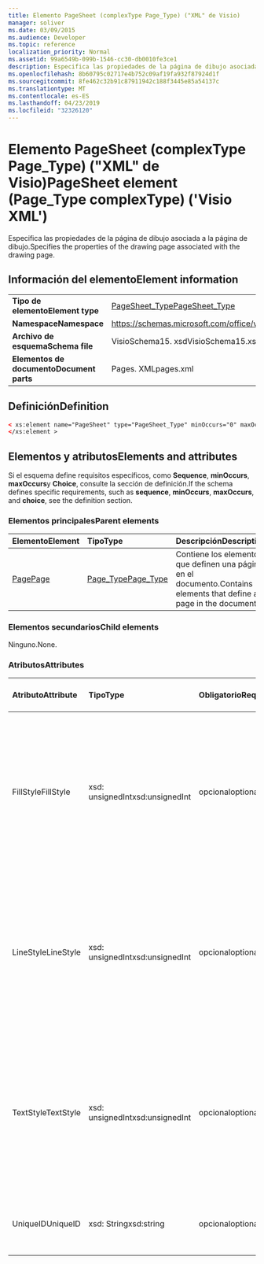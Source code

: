 ```yaml
---
title: Elemento PageSheet (complexType Page_Type) ("XML" de Visio)
manager: soliver
ms.date: 03/09/2015
ms.audience: Developer
ms.topic: reference
localization_priority: Normal
ms.assetid: 99a6549b-099b-1546-cc30-db0010fe3ce1
description: Especifica las propiedades de la página de dibujo asociada a la página de dibujo.
ms.openlocfilehash: 8b60795c02717e4b752c09af19fa932f87924d1f
ms.sourcegitcommit: 8fe462c32b91c87911942c188f3445e85a54137c
ms.translationtype: MT
ms.contentlocale: es-ES
ms.lasthandoff: 04/23/2019
ms.locfileid: "32326120"
---
```

# <a name="pagesheet-element-pagetype-complextype-visio-xml"></a><span data-ttu-id="cf566-103">Elemento PageSheet (complexType Page_Type) ("XML" de Visio)</span><span class="sxs-lookup"><span data-stu-id="cf566-103">PageSheet element (Page_Type complexType) ('Visio XML')</span></span>

<span data-ttu-id="cf566-104">Especifica las propiedades de la página de dibujo asociada a la página de dibujo.</span><span class="sxs-lookup"><span data-stu-id="cf566-104">Specifies the properties of the drawing page associated with the drawing page.</span></span>
  
## <a name="element-information"></a><span data-ttu-id="cf566-105">Información del elemento</span><span class="sxs-lookup"><span data-stu-id="cf566-105">Element information</span></span>

|||
|:-----|:-----|
|<span data-ttu-id="cf566-106">**Tipo de elemento**</span><span class="sxs-lookup"><span data-stu-id="cf566-106">**Element type**</span></span> <br/> |[<span data-ttu-id="cf566-107">PageSheet_Type</span><span class="sxs-lookup"><span data-stu-id="cf566-107">PageSheet_Type</span></span>](pagesheet_type-complextypevisio-xml.md) <br/> |
|<span data-ttu-id="cf566-108">**Namespace**</span><span class="sxs-lookup"><span data-stu-id="cf566-108">**Namespace**</span></span> <br/> |https://schemas.microsoft.com/office/visio/2012/main  <br/> |
|<span data-ttu-id="cf566-109">**Archivo de esquema**</span><span class="sxs-lookup"><span data-stu-id="cf566-109">**Schema file**</span></span> <br/> |<span data-ttu-id="cf566-110">VisioSchema15. xsd</span><span class="sxs-lookup"><span data-stu-id="cf566-110">VisioSchema15.xsd</span></span>  <br/> |
|<span data-ttu-id="cf566-111">**Elementos de documento**</span><span class="sxs-lookup"><span data-stu-id="cf566-111">**Document parts**</span></span> <br/> |<span data-ttu-id="cf566-112">Pages. XML</span><span class="sxs-lookup"><span data-stu-id="cf566-112">pages.xml</span></span>  <br/> |
   
## <a name="definition"></a><span data-ttu-id="cf566-113">Definición</span><span class="sxs-lookup"><span data-stu-id="cf566-113">Definition</span></span>

```XML
< xs:element name="PageSheet" type="PageSheet_Type" minOccurs="0" maxOccurs="1" >
</xs:element > 
```

## <a name="elements-and-attributes"></a><span data-ttu-id="cf566-114">Elementos y atributos</span><span class="sxs-lookup"><span data-stu-id="cf566-114">Elements and attributes</span></span>

<span data-ttu-id="cf566-115">Si el esquema define requisitos específicos, como **Sequence**, **minOccurs**, **maxOccurs**y **Choice**, consulte la sección de definición.</span><span class="sxs-lookup"><span data-stu-id="cf566-115">If the schema defines specific requirements, such as **sequence**, **minOccurs**, **maxOccurs**, and **choice**, see the definition section.</span></span> 
  
### <a name="parent-elements"></a><span data-ttu-id="cf566-116">Elementos principales</span><span class="sxs-lookup"><span data-stu-id="cf566-116">Parent elements</span></span>

|<span data-ttu-id="cf566-117">**Elemento**</span><span class="sxs-lookup"><span data-stu-id="cf566-117">**Element**</span></span>|<span data-ttu-id="cf566-118">**Tipo**</span><span class="sxs-lookup"><span data-stu-id="cf566-118">**Type**</span></span>|<span data-ttu-id="cf566-119">**Descripción**</span><span class="sxs-lookup"><span data-stu-id="cf566-119">**Description**</span></span>|
|:-----|:-----|:-----|
|[<span data-ttu-id="cf566-120">Page</span><span class="sxs-lookup"><span data-stu-id="cf566-120">Page</span></span>](page-element-pages_type-complextypevisio-xml.md) <br/> |[<span data-ttu-id="cf566-121">Page_Type</span><span class="sxs-lookup"><span data-stu-id="cf566-121">Page_Type</span></span>](page_type-complextypevisio-xml.md) <br/> |<span data-ttu-id="cf566-122">Contiene los elementos que definen una página en el documento.</span><span class="sxs-lookup"><span data-stu-id="cf566-122">Contains elements that define a page in the document.</span></span>  <br/> |
   
### <a name="child-elements"></a><span data-ttu-id="cf566-123">Elementos secundarios</span><span class="sxs-lookup"><span data-stu-id="cf566-123">Child elements</span></span>

<span data-ttu-id="cf566-124">Ninguno.</span><span class="sxs-lookup"><span data-stu-id="cf566-124">None.</span></span>
  
### <a name="attributes"></a><span data-ttu-id="cf566-125">Atributos</span><span class="sxs-lookup"><span data-stu-id="cf566-125">Attributes</span></span>

|<span data-ttu-id="cf566-126">**Atributo**</span><span class="sxs-lookup"><span data-stu-id="cf566-126">**Attribute**</span></span>|<span data-ttu-id="cf566-127">**Tipo**</span><span class="sxs-lookup"><span data-stu-id="cf566-127">**Type**</span></span>|<span data-ttu-id="cf566-128">**Obligatorio**</span><span class="sxs-lookup"><span data-stu-id="cf566-128">**Required**</span></span>|<span data-ttu-id="cf566-129">**Descripción**</span><span class="sxs-lookup"><span data-stu-id="cf566-129">**Description**</span></span>|<span data-ttu-id="cf566-130">**Posibles valores**</span><span class="sxs-lookup"><span data-stu-id="cf566-130">**Possible values**</span></span>|
|:-----|:-----|:-----|:-----|:-----|
|<span data-ttu-id="cf566-131">FillStyle</span><span class="sxs-lookup"><span data-stu-id="cf566-131">FillStyle</span></span>  <br/> |<span data-ttu-id="cf566-132">xsd: unsignedInt</span><span class="sxs-lookup"><span data-stu-id="cf566-132">xsd:unsignedInt</span></span>  <br/> |<span data-ttu-id="cf566-133">opcional</span><span class="sxs-lookup"><span data-stu-id="cf566-133">optional</span></span>  <br/> |<span data-ttu-id="cf566-134">Especifica el identificador de la hoja de estilos de la que se va a heredar el formato de relleno.</span><span class="sxs-lookup"><span data-stu-id="cf566-134">Specifies the ID of the style sheet from which to inherit fill formatting.</span></span> <span data-ttu-id="cf566-135">DEBE ser el valor del atributo **ID** asociado con un **StyleSheet_Type** en el dibujo.</span><span class="sxs-lookup"><span data-stu-id="cf566-135">It MUST be the value of the **ID** attribute associated with a **StyleSheet_Type** in the drawing.</span></span>  <br/> |<span data-ttu-id="cf566-136">Valores del tipo xsd: unsignedInt.</span><span class="sxs-lookup"><span data-stu-id="cf566-136">Values of the xsd:unsignedInt type.</span></span>  <br/> |
|<span data-ttu-id="cf566-137">LineStyle</span><span class="sxs-lookup"><span data-stu-id="cf566-137">LineStyle</span></span>  <br/> |<span data-ttu-id="cf566-138">xsd: unsignedInt</span><span class="sxs-lookup"><span data-stu-id="cf566-138">xsd:unsignedInt</span></span>  <br/> |<span data-ttu-id="cf566-139">opcional</span><span class="sxs-lookup"><span data-stu-id="cf566-139">optional</span></span>  <br/> |<span data-ttu-id="cf566-140">Especifica el identificador de la hoja de estilos de la que se va a heredar el formato de línea.</span><span class="sxs-lookup"><span data-stu-id="cf566-140">Specifies the ID of the style sheet from which to inherit line formatting.</span></span> <span data-ttu-id="cf566-141">DEBE ser el valor del atributo **ID** asociado con un **StyleSheet_Type** en el dibujo.</span><span class="sxs-lookup"><span data-stu-id="cf566-141">It MUST be the value of the **ID** attribute associated with a **StyleSheet_Type** in the drawing.</span></span>  <br/> |<span data-ttu-id="cf566-142">Valores del tipo xsd: unsignedInt.</span><span class="sxs-lookup"><span data-stu-id="cf566-142">Values of the xsd:unsignedInt type.</span></span>  <br/> |
|<span data-ttu-id="cf566-143">TextStyle</span><span class="sxs-lookup"><span data-stu-id="cf566-143">TextStyle</span></span>  <br/> |<span data-ttu-id="cf566-144">xsd: unsignedInt</span><span class="sxs-lookup"><span data-stu-id="cf566-144">xsd:unsignedInt</span></span>  <br/> |<span data-ttu-id="cf566-145">opcional</span><span class="sxs-lookup"><span data-stu-id="cf566-145">optional</span></span>  <br/> |<span data-ttu-id="cf566-146">Especifica el identificador de la hoja de estilos de la que se va a heredar el formato de texto.</span><span class="sxs-lookup"><span data-stu-id="cf566-146">Specifies the ID of the style sheet from which to inherit text formatting.</span></span> <span data-ttu-id="cf566-147">DEBE ser el valor del atributo **ID** asociado con un **StyleSheet_Type** en el dibujo.</span><span class="sxs-lookup"><span data-stu-id="cf566-147">It MUST be the value of the **ID** attribute associated with a **StyleSheet_Type** in the drawing.</span></span>  <br/> |<span data-ttu-id="cf566-148">Valores del tipo xsd: unsignedInt.</span><span class="sxs-lookup"><span data-stu-id="cf566-148">Values of the xsd:unsignedInt type.</span></span>  <br/> |
|<span data-ttu-id="cf566-149">UniqueID</span><span class="sxs-lookup"><span data-stu-id="cf566-149">UniqueID</span></span>  <br/> |<span data-ttu-id="cf566-150">xsd: String</span><span class="sxs-lookup"><span data-stu-id="cf566-150">xsd:string</span></span>  <br/> |<span data-ttu-id="cf566-151">opcional</span><span class="sxs-lookup"><span data-stu-id="cf566-151">optional</span></span>  <br/> |<span data-ttu-id="cf566-152">IDENTIFICADOR único del elemento dentro de su elemento primario.</span><span class="sxs-lookup"><span data-stu-id="cf566-152">The unique ID of the element within its parent element.</span></span>  <br/> |<span data-ttu-id="cf566-153">Valores del tipo xsd: String.</span><span class="sxs-lookup"><span data-stu-id="cf566-153">Values of the xsd:string type.</span></span>  <br/> |
   

